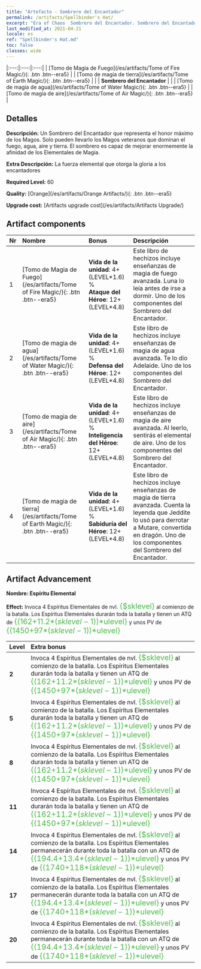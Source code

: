 ```yaml
---
title: "Artefacto - Sombrero del Encantador"
permalink: /artifacts/Spellbinder's Hat/
excerpt: "Era of Chaos  Sombrero del Encantador. Sombrero del Encantador Un Sombrero del Encantador que representa el honor máximo de los Magos. Solo pueden llevarlo los Magos veteranos que dominan el fuego, agua, aire y tierra. El sombrero es capaz de mejorar enormemente la afinidad de los Elementales de Magia."
last_modified_at: 2021-04-21
locale: es
ref: "Spellbinder's Hat.md"
toc: false
classes: wide
---
```


  |:---:|:---:|:---:| 
  | [Tomo de Magia de Fuego](/es/artifacts/Tome of Fire Magic/){: .btn .btn--era5} |   | [Tomo de magia de tierra](/es/artifacts/Tome of Earth Magic/){: .btn .btn--era5} | 
  |   | **Sombrero del Encantador** |  | 
  | [Tomo de magia de agua](/es/artifacts/Tome of Water Magic/){: .btn .btn--era5} |   | [Tomo de magia de aire](/es/artifacts/Tome of Air Magic/){: .btn .btn--era5} | 


## Detalles

 **Descripción:** Un Sombrero del Encantador que representa el honor máximo de los Magos. Solo pueden llevarlo los Magos veteranos que dominan el fuego, agua, aire y tierra. El sombrero es capaz de mejorar enormemente la afinidad de los Elementales de Magia.

 **Extra Descripción:** La fuerza elemental que otorga la gloria a los encantadores

 **Required Level:** 60

 **Quality:** [Orange](/es/artifacts/Orange Artifacts/){: .btn .btn--era5}

 **Upgrade cost:** [Artifacts upgrade cost](/es/artifacts/Artifacts Upgrade/)



## Artifact components

  | Nr |    Nombre    |   Bonus | Descripción | 
  |:---|:-----------|:--------|:------------| 
  | 1 | [Tomo de Magia de Fuego](/es/artifacts/Tome of Fire Magic/){: .btn .btn--era5} | **Vida de la unidad**: 4+(LEVEL\*1.6) %<br/>**Ataque del Héroe**: 12+(LEVEL\*4.8) | Este libro de hechizos incluye enseñanzas de magia de fuego avanzada. Luna lo leía antes de irse a dormir. Uno de los componentes del Sombrero del Encantador. | 
  | 2 | [Tomo de magia de agua](/es/artifacts/Tome of Water Magic/){: .btn .btn--era5} | **Vida de la unidad**: 4+(LEVEL\*1.6) %<br/>**Defensa del Héroe**: 12+(LEVEL\*4.8) | Este libro de hechizos incluye enseñanzas de magia de agua avanzada. Te lo dio Adelaide. Uno de los componentes del Sombrero del Encantador. | 
  | 3 | [Tomo de magia de aire](/es/artifacts/Tome of Air Magic/){: .btn .btn--era5} | **Vida de la unidad**: 4+(LEVEL\*1.6) %<br/>**Inteligencia del Héroe**: 12+(LEVEL\*4.8) | Este libro de hechizos incluye enseñanzas de magia de aire avanzada. Al leerlo, sentirás el elemental de aire. Uno de los componentes del Sombrero del Encantador. | 
  | 4 | [Tomo de magia de tierra](/es/artifacts/Tome of Earth Magic/){: .btn .btn--era5} | **Vida de la unidad**: 4+(LEVEL\*1.6) %<br/>**Sabiduría del Héroe**: 12+(LEVEL\*4.8) | Este libro de hechizos incluye enseñanzas de magia de tierra avanzada. Cuenta la leyenda que Jeddite lo usó para derrotar a Mutare, convertida en dragón. Uno de los componentes del Sombrero del Encantador. | 


## Artifact Advancement

 **Nombre: Espíritu Elemental**

 **Effect:** Invoca 4 Espíritus Elementales de nvl. <span style="color: #48b946;font-size:20px">{$sklevel}</span> al comienzo de la batalla. Los Espíritus Elementales durarán toda la batalla y tienen un ATQ de <span style="color: #48b946;font-size:20px">{(162+11.2*($sklevel-1))*$ulevel}</span> y unos PV de <span style="color: #48b946;font-size:20px">{(1450+97*($sklevel-1))*$ulevel}</span>

  |  Level  |    Extra bonus  | 
  |:--------|:----------------| 
  | **2** | Invoca 4 Espíritus Elementales de nvl. <span style="color: #48b946;font-size:20px">{$sklevel}</span> al comienzo de la batalla. Los Espíritus Elementales durarán toda la batalla y tienen un ATQ de <span style="color: #48b946;font-size:20px">{(162+11.2*($sklevel-1))*$ulevel}</span> y unos PV de <span style="color: #48b946;font-size:20px">{(1450+97*($sklevel-1))*$ulevel}</span> | 
  | **5** | Invoca 4 Espíritus Elementales de nvl. <span style="color: #48b946;font-size:20px">{$sklevel}</span> al comienzo de la batalla. Los Espíritus Elementales durarán toda la batalla y tienen un ATQ de <span style="color: #48b946;font-size:20px">{(162+11.2*($sklevel-1))*$ulevel}</span> y unos PV de <span style="color: #48b946;font-size:20px">{(1450+97*($sklevel-1))*$ulevel}</span> | 
  | **8** | Invoca 4 Espíritus Elementales de nvl. <span style="color: #48b946;font-size:20px">{$sklevel}</span> al comienzo de la batalla. Los Espíritus Elementales durarán toda la batalla y tienen un ATQ de <span style="color: #48b946;font-size:20px">{(162+11.2*($sklevel-1))*$ulevel}</span> y unos PV de <span style="color: #48b946;font-size:20px">{(1450+97*($sklevel-1))*$ulevel}</span> | 
  | **11** | Invoca 4 Espíritus Elementales de nvl. <span style="color: #48b946;font-size:20px">{$sklevel}</span> al comienzo de la batalla. Los Espíritus Elementales durarán toda la batalla y tienen un ATQ de <span style="color: #48b946;font-size:20px">{(162+11.2*($sklevel-1))*$ulevel}</span> y unos PV de <span style="color: #48b946;font-size:20px">{(1450+97*($sklevel-1))*$ulevel}</span> | 
  | **14** | Invoca 4 Espíritus Elementales de nvl. <span style="color: #48b946;font-size:20px">{$sklevel}</span> al comienzo de la batalla. Los Espíritus Elementales permanecerán durante toda la batalla con un ATQ de <span style="color: #48b946;font-size:20px">{(194.4+13.4*($sklevel-1))*$ulevel}</span> y unos PV de <span style="color: #48b946;font-size:20px">{(1740+118*($sklevel-1))*$ulevel}</span> | 
  | **17** | Invoca 4 Espíritus Elementales de nvl. <span style="color: #48b946;font-size:20px">{$sklevel}</span> al comienzo de la batalla. Los Espíritus Elementales permanecerán durante toda la batalla con un ATQ de <span style="color: #48b946;font-size:20px">{(194.4+13.4*($sklevel-1))*$ulevel}</span> y unos PV de <span style="color: #48b946;font-size:20px">{(1740+118*($sklevel-1))*$ulevel}</span> | 
  | **20** | Invoca 4 Espíritus Elementales de nvl. <span style="color: #48b946;font-size:20px">{$sklevel}</span> al comienzo de la batalla. Los Espíritus Elementales permanecerán durante toda la batalla con un ATQ de <span style="color: #48b946;font-size:20px">{(194.4+13.4*($sklevel-1))*$ulevel}</span> y unos PV de <span style="color: #48b946;font-size:20px">{(1740+118*($sklevel-1))*$ulevel}</span> | 
